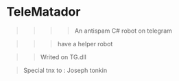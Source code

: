 # TeleMatador
>>>>An antispam C# robot on telegram

>>>have a helper robot

>>Writed on TG.dll

>Special tnx to : Joseph tonkin

